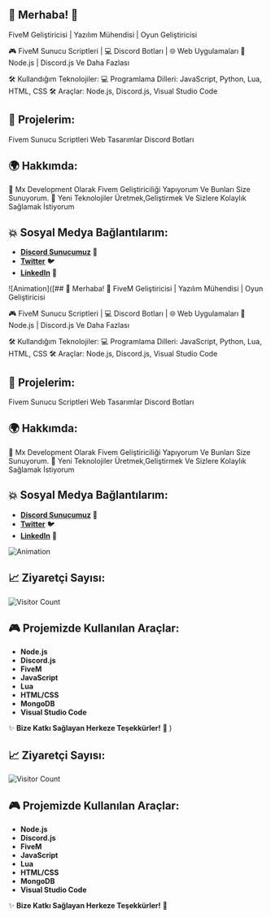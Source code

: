 ## 👋 Merhaba! 👾
FiveM Geliştiricisi | Yazılım Mühendisi | Oyun Geliştiricisi

🎮 FiveM Sunucu Scriptleri | 💻 Discord Botları | 🌐 Web Uygulamaları
🚀 Node.js | Discord.js Ve Daha Fazlası

🛠️ Kullandığım Teknolojiler:
💻 Programlama Dilleri: JavaScript, Python, Lua, HTML, CSS
🛠️ Araçlar: Node.js, Discord.js, Visual Studio Code

## 🚀 Projelerim:

Fivem Sunucu Scriptleri
Web Tasarımlar
Discord Botları

## 🌍 Hakkımda:

🚀 Mx Development Olarak Fivem Geliştiriciliği Yapıyorum Ve Bunları Size Sunuyorum.
🧠 Yeni Teknolojiler Üretmek,Geliştirmek Ve Sizlere Kolaylık Sağlamak İstiyorum

## 💥 **Sosyal Medya Bağlantılarım:**
- [**Discord Sunucumuz**](https://discord.gg/5FGvgD8Ckg) 🎉  
- [**Twitter**](https://twitter.com/mxdev) 🐦  
- [**LinkedIn**](https://linkedin.com/in/mxdev) 🔗

![Animation]([## 👋 Merhaba! 👾
FiveM Geliştiricisi | Yazılım Mühendisi | Oyun Geliştiricisi

🎮 FiveM Sunucu Scriptleri | 💻 Discord Botları | 🌐 Web Uygulamaları
🚀 Node.js | Discord.js Ve Daha Fazlası

🛠️ Kullandığım Teknolojiler:
💻 Programlama Dilleri: JavaScript, Python, Lua, HTML, CSS
🛠️ Araçlar: Node.js, Discord.js, Visual Studio Code

## 🚀 Projelerim:

Fivem Sunucu Scriptleri
Web Tasarımlar
Discord Botları

## 🌍 Hakkımda:

🚀 Mx Development Olarak Fivem Geliştiriciliği Yapıyorum Ve Bunları Size Sunuyorum.
🧠 Yeni Teknolojiler Üretmek,Geliştirmek Ve Sizlere Kolaylık Sağlamak İstiyorum

## 💥 **Sosyal Medya Bağlantılarım:**
- [**Discord Sunucumuz**](https://discord.gg/5FGvgD8Ckg) 🎉  
- [**Twitter**](https://twitter.com/mxdev) 🐦  
- [**LinkedIn**](https://linkedin.com/in/mxdev) 🔗

![Animation](https://www.algoritmaornekleri.com/wp-content/uploads/2018/09/progrmalama-nedir-300x245.png)

## 📈 **Ziyaretçi Sayısı:**  
![Visitor Count](https://profile-counter.glitch.me/ArentuzaDevelopement/count.svg)


## 🎮 **Projemizde Kullanılan Araçlar:**
- **Node.js**
- **Discord.js**
- **FiveM**
- **JavaScript**
- **Lua**
- **HTML/CSS**
- **MongoDB**
- **Visual Studio Code**

✨ **Bize Katkı Sağlayan Herkeze Teşekkürler!** 🚀 
)

## 📈 **Ziyaretçi Sayısı:**  
![Visitor Count](https://profile-counter.glitch.me/ArentuzaDevelopement/count.svg)


## 🎮 **Projemizde Kullanılan Araçlar:**
- **Node.js**
- **Discord.js**
- **FiveM**
- **JavaScript**
- **Lua**
- **HTML/CSS**
- **MongoDB**
- **Visual Studio Code**

✨ **Bize Katkı Sağlayan Herkeze Teşekkürler!** 🚀 
